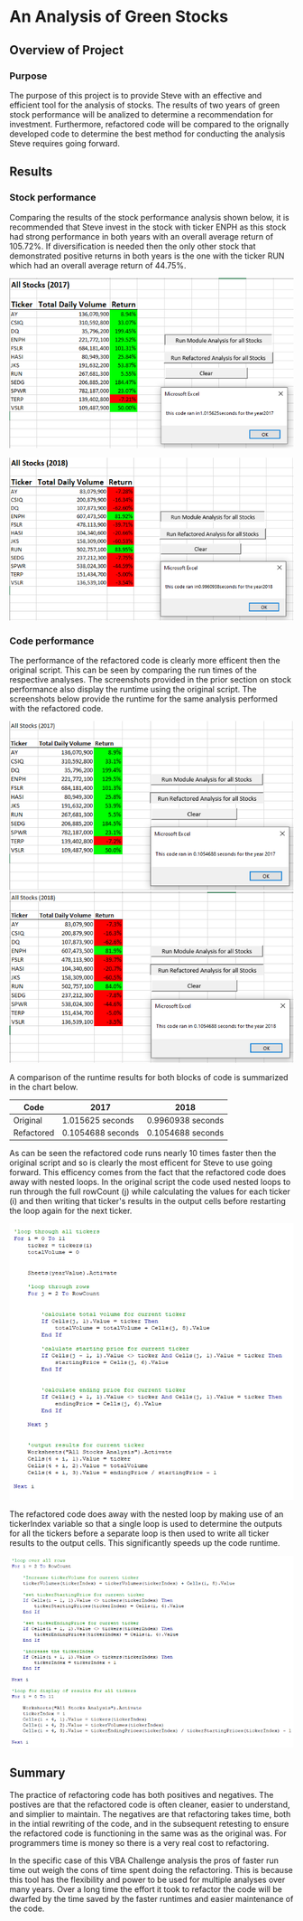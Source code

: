 # An Analysis of Green Stocks

## Overview of Project

### Purpose

The purpose of this project is to provide Steve with an effective and efficient tool for the analysis of stocks. The results of two years of green stock performance will be analized to determine a recommendation for investment. Furthermore, refactored code will be compared to the orignally developed code to determine the best method for conducting the analysis Steve requires going forward.

## Results

### Stock performance

Comparing the results of the stock performance analysis shown below, it is recommended that Steve invest in the stock with ticker ENPH as this stock had strong performance in both years with an overall average return of 105.72%. If diversification is needed then the only other stock that demonstrated positive returns in both years is the one with the ticker RUN which had an overall average return of 44.75%.

![Original script 2017 analysis](./Original_script_2017_analysis.PNG)

![Original script 2018 analysis](./Original_script_2018_analysis.PNG)

### Code performance

The performance of the refactored code is clearly more efficent then the original script. This can be seen by comparing the run times of the respective analyses. The screenshots provided in the prior section on stock performance also display the runtime using the original script. The screenshots below provide the runtime for the same analysis performed with the refactored code. 

![Refactored 2017 analysis](./VBA_Challenge_2017.PNG)
![Refactored 2018 analysis](./VBA_Challenge_2018.PNG)

A comparison of the runtime results for both blocks of code is summarized in the chart below.

|Code| 2017 | 2018 |
|---|---|---|
|Original|1.015625 seconds|0.9960938 seconds|
|Refactored|0.1054688 seconds|0.1054688 seconds|

As can be seen the refactored code runs nearly 10 times faster then the original script and so is clearly the most efficent for Steve to use going forward. This efficency comes from the fact that the refactored code does away with nested loops. In the original script the code used nested loops to run through the full rowCount (j) while calculating the values for each ticker (i) and then writing that ticker's results in the output cells before restarting the loop again for the next ticker.

![Original script code snip](./Original_script_code_snip.png)

The refactored code does away with the nested loop by making use of an tickerIndex variable so that a single loop is used to determine the outputs for all the tickers before  a separate loop is then used to write all ticker results to the output cells. This significantly speeds up the code runtime.

![Refactored_code_snip](./Refactored_code_snip.png)


## Summary

The practice of refactoring code has both positives and negatives. The postives are that the refactored code is often cleaner, easier to understand, and simplier to maintain. The negatives are that refactoring takes time, both in the intial rewriting of the code, and in the subsequent retesting to ensure the refactored code is functioning in the same was as the original was. For programmers time is money so there is a very real cost to refactoring. 

In the specific case of this VBA Challenge analysis the pros of faster run time out weigh the cons of time spent doing the refactoring. This is because this tool has the flexibility and power to be used for multiple analyses over many years. Over a long time the effort it took to refactor the code will be dwarfed by the time saved by the faster runtimes and easier maintenance of the code. 
